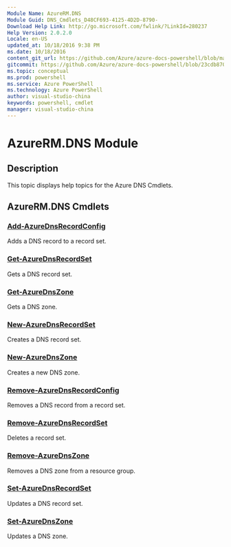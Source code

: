 ```yaml
---
Module Name: AzureRM.DNS
Module Guid: DNS_Cmdlets_D48CF693-4125-4D2D-8790-
Download Help Link: http://go.microsoft.com/fwlink/?LinkId=280237
Help Version: 2.0.2.0
Locale: en-US
updated_at: 10/18/2016 9:38 PM
ms.date: 10/18/2016
content_git_url: https://github.com/Azure/azure-docs-powershell/blob/master/azureps-cmdlets-docs/ResourceManager/AzureRM.DNS/v0.9.8/AzureRM.DNS.md
gitcommit: https://github.com/Azure/azure-docs-powershell/blob/23cdb8705d4ab9807c0e21b238f3b134a7d49c7d/azureps-cmdlets-docs/ResourceManager/AzureRM.DNS/v0.9.8/AzureRM.DNS.md
ms.topic: conceptual
ms.prod: powershell
ms.service: Azure PowerShell
ms.technology: Azure PowerShell
author: visual-studio-china
keywords: powershell, cmdlet
manager: visual-studio-china
---
```


# AzureRM.DNS Module
## Description
This topic displays help topics for the Azure DNS Cmdlets. 

## AzureRM.DNS Cmdlets
### [Add-AzureDnsRecordConfig](.\Add-AzureDnsRecordConfig.md)
Adds a DNS record to a record set.


### [Get-AzureDnsRecordSet](.\Get-AzureDnsRecordSet.md)
Gets a DNS record set.


### [Get-AzureDnsZone](.\Get-AzureDnsZone.md)
Gets a DNS zone.


### [New-AzureDnsRecordSet](.\New-AzureDnsRecordSet.md)
Creates a DNS record set.


### [New-AzureDnsZone](.\New-AzureDnsZone.md)
Creates a new DNS zone.


### [Remove-AzureDnsRecordConfig](.\Remove-AzureDnsRecordConfig.md)
Removes a DNS record from a record set.


### [Remove-AzureDnsRecordSet](.\Remove-AzureDnsRecordSet.md)
Deletes a record set.


### [Remove-AzureDnsZone](.\Remove-AzureDnsZone.md)
Removes a DNS zone from a resource group.


### [Set-AzureDnsRecordSet](.\Set-AzureDnsRecordSet.md)
Updates a DNS record set.


### [Set-AzureDnsZone](.\Set-AzureDnsZone.md)
Updates a DNS zone.



